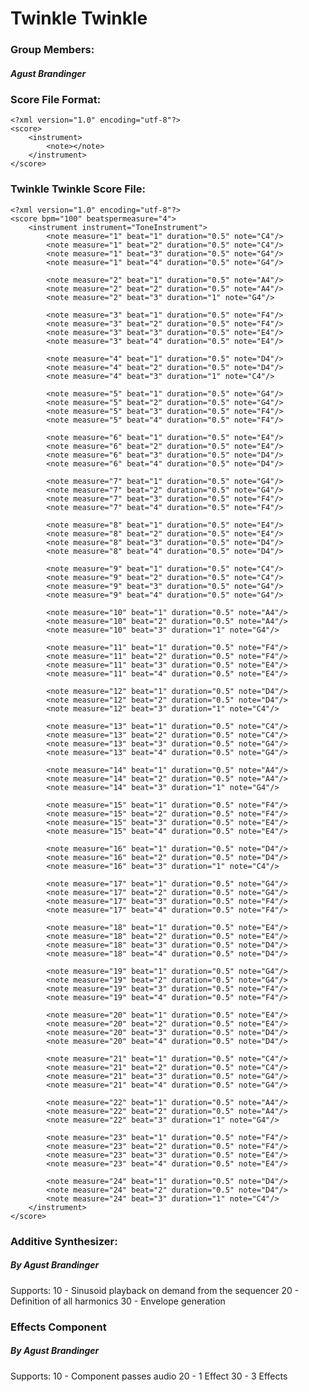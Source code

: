 # Twinkle Twinkle

### Group Members:
##### Agust Brandinger

### Score File Format:
    <?xml version="1.0" encoding="utf-8"?>
    <score>
        <instrument>
            <note></note>
        </instrument>
    </score>

### Twinkle Twinkle Score File:
    <?xml version="1.0" encoding="utf-8"?>
    <score bpm="100" beatspermeasure="4">
        <instrument instrument="ToneInstrument">
            <note measure="1" beat="1" duration="0.5" note="C4"/>
            <note measure="1" beat="2" duration="0.5" note="C4"/>
            <note measure="1" beat="3" duration="0.5" note="G4"/>
            <note measure="1" beat="4" duration="0.5" note="G4"/>
    
            <note measure="2" beat="1" duration="0.5" note="A4"/>
            <note measure="2" beat="2" duration="0.5" note="A4"/>
            <note measure="2" beat="3" duration="1" note="G4"/>
    
            <note measure="3" beat="1" duration="0.5" note="F4"/>
            <note measure="3" beat="2" duration="0.5" note="F4"/>
            <note measure="3" beat="3" duration="0.5" note="E4"/>
            <note measure="3" beat="4" duration="0.5" note="E4"/>
    
            <note measure="4" beat="1" duration="0.5" note="D4"/>
            <note measure="4" beat="2" duration="0.5" note="D4"/>
            <note measure="4" beat="3" duration="1" note="C4"/>
    
            <note measure="5" beat="1" duration="0.5" note="G4"/>
            <note measure="5" beat="2" duration="0.5" note="G4"/>
            <note measure="5" beat="3" duration="0.5" note="F4"/>
            <note measure="5" beat="4" duration="0.5" note="F4"/>
    
            <note measure="6" beat="1" duration="0.5" note="E4"/>
            <note measure="6" beat="2" duration="0.5" note="E4"/>
            <note measure="6" beat="3" duration="0.5" note="D4"/>
            <note measure="6" beat="4" duration="0.5" note="D4"/>
    
            <note measure="7" beat="1" duration="0.5" note="G4"/>
            <note measure="7" beat="2" duration="0.5" note="G4"/>
            <note measure="7" beat="3" duration="0.5" note="F4"/>
            <note measure="7" beat="4" duration="0.5" note="F4"/>
    
            <note measure="8" beat="1" duration="0.5" note="E4"/>
            <note measure="8" beat="2" duration="0.5" note="E4"/>
            <note measure="8" beat="3" duration="0.5" note="D4"/>
            <note measure="8" beat="4" duration="0.5" note="D4"/>
    
            <note measure="9" beat="1" duration="0.5" note="C4"/>
            <note measure="9" beat="2" duration="0.5" note="C4"/>
            <note measure="9" beat="3" duration="0.5" note="G4"/>
            <note measure="9" beat="4" duration="0.5" note="G4"/>
    
            <note measure="10" beat="1" duration="0.5" note="A4"/>
            <note measure="10" beat="2" duration="0.5" note="A4"/>
            <note measure="10" beat="3" duration="1" note="G4"/>
    
            <note measure="11" beat="1" duration="0.5" note="F4"/>
            <note measure="11" beat="2" duration="0.5" note="F4"/>
            <note measure="11" beat="3" duration="0.5" note="E4"/>
            <note measure="11" beat="4" duration="0.5" note="E4"/>
    
            <note measure="12" beat="1" duration="0.5" note="D4"/>
            <note measure="12" beat="2" duration="0.5" note="D4"/>
            <note measure="12" beat="3" duration="1" note="C4"/>
    
    	    <note measure="13" beat="1" duration="0.5" note="C4"/>
            <note measure="13" beat="2" duration="0.5" note="C4"/>
            <note measure="13" beat="3" duration="0.5" note="G4"/>
            <note measure="13" beat="4" duration="0.5" note="G4"/>

            <note measure="14" beat="1" duration="0.5" note="A4"/>
            <note measure="14" beat="2" duration="0.5" note="A4"/>
            <note measure="14" beat="3" duration="1" note="G4"/>

            <note measure="15" beat="1" duration="0.5" note="F4"/>
            <note measure="15" beat="2" duration="0.5" note="F4"/>
            <note measure="15" beat="3" duration="0.5" note="E4"/>
            <note measure="15" beat="4" duration="0.5" note="E4"/>

            <note measure="16" beat="1" duration="0.5" note="D4"/>
            <note measure="16" beat="2" duration="0.5" note="D4"/>
            <note measure="16" beat="3" duration="1" note="C4"/>

            <note measure="17" beat="1" duration="0.5" note="G4"/>
            <note measure="17" beat="2" duration="0.5" note="G4"/>
            <note measure="17" beat="3" duration="0.5" note="F4"/>
            <note measure="17" beat="4" duration="0.5" note="F4"/>

            <note measure="18" beat="1" duration="0.5" note="E4"/>
            <note measure="18" beat="2" duration="0.5" note="E4"/>
            <note measure="18" beat="3" duration="0.5" note="D4"/>
            <note measure="18" beat="4" duration="0.5" note="D4"/>

            <note measure="19" beat="1" duration="0.5" note="G4"/>
            <note measure="19" beat="2" duration="0.5" note="G4"/>
            <note measure="19" beat="3" duration="0.5" note="F4"/>
            <note measure="19" beat="4" duration="0.5" note="F4"/>

            <note measure="20" beat="1" duration="0.5" note="E4"/>
            <note measure="20" beat="2" duration="0.5" note="E4"/>
            <note measure="20" beat="3" duration="0.5" note="D4"/>
            <note measure="20" beat="4" duration="0.5" note="D4"/>

            <note measure="21" beat="1" duration="0.5" note="C4"/>
            <note measure="21" beat="2" duration="0.5" note="C4"/>
            <note measure="21" beat="3" duration="0.5" note="G4"/>
            <note measure="21" beat="4" duration="0.5" note="G4"/>

            <note measure="22" beat="1" duration="0.5" note="A4"/>
            <note measure="22" beat="2" duration="0.5" note="A4"/>
            <note measure="22" beat="3" duration="1" note="G4"/>

            <note measure="23" beat="1" duration="0.5" note="F4"/>
            <note measure="23" beat="2" duration="0.5" note="F4"/>
            <note measure="23" beat="3" duration="0.5" note="E4"/>
            <note measure="23" beat="4" duration="0.5" note="E4"/>

            <note measure="24" beat="1" duration="0.5" note="D4"/>
            <note measure="24" beat="2" duration="0.5" note="D4"/>
            <note measure="24" beat="3" duration="1" note="C4"/>
        </instrument>
    </score>



### Additive Synthesizer:
##### By Agust Brandinger
Supports:
10 - Sinusoid playback on demand from the sequencer
20 - Definition of all harmonics
30 - Envelope generation


### Effects Component
##### By Agust Brandinger
Supports:
10 - Component passes audio
20 - 1 Effect
30 - 3 Effects

